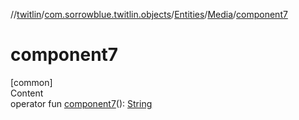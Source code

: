//[twitlin](../../../index.md)/[com.sorrowblue.twitlin.objects](../../index.md)/[Entities](../index.md)/[Media](index.md)/[component7](component7.md)



# component7  
[common]  
Content  
operator fun [component7](component7.md)(): [String](https://kotlinlang.org/api/latest/jvm/stdlib/kotlin/-string/index.html)  




